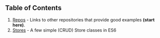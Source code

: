 ## Table of Contents

1. [Repos](repos/) - Links to other repositories that provide good examples **(start here)**.
2. [Stores](stores/) - A few simple (CRUD) Store classes in ES6
